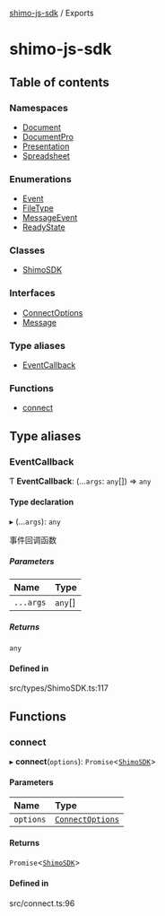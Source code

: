 [shimo-js-sdk](README.md) / Exports

# shimo-js-sdk

## Table of contents

### Namespaces

- [Document](modules/document.md)
- [DocumentPro](modules/documentpro.md)
- [Presentation](modules/presentation.md)
- [Spreadsheet](modules/spreadsheet.md)

### Enumerations

- [Event](enums/event.md)
- [FileType](enums/filetype.md)
- [MessageEvent](enums/messageevent.md)
- [ReadyState](enums/readystate.md)

### Classes

- [ShimoSDK](classes/shimosdk.md)

### Interfaces

- [ConnectOptions](interfaces/connectoptions.md)
- [Message](interfaces/message.md)

### Type aliases

- [EventCallback](modules.md#eventcallback)

### Functions

- [connect](modules.md#connect)

## Type aliases

### EventCallback

Ƭ **EventCallback**: (...`args`: `any`[]) => `any`

#### Type declaration

▸ (...`args`): `any`

事件回调函数

##### Parameters

| Name | Type |
| :------ | :------ |
| `...args` | `any`[] |

##### Returns

`any`

#### Defined in

src/types/ShimoSDK.ts:117

## Functions

### connect

▸ **connect**(`options`): `Promise`<[`ShimoSDK`](classes/shimosdk.md)\>

#### Parameters

| Name | Type |
| :------ | :------ |
| `options` | [`ConnectOptions`](interfaces/connectoptions.md) |

#### Returns

`Promise`<[`ShimoSDK`](classes/shimosdk.md)\>

#### Defined in

src/connect.ts:96
